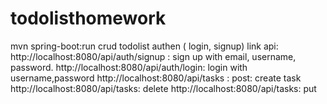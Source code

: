 # todolisthomework
mvn spring-boot:run
crud todolist
authen ( login, signup)
link api:
http://localhost:8080/api/auth/signup : sign up with email, username, password.
http://localhost:8080/api/auth/login: login with username,password
http://localhost:8080/api/tasks : post: create task
http://localhost:8080/api/tasks: delete
http://localhost:8080/api/tasks: put

